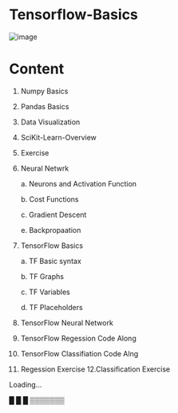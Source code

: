 # Tensorflow-Basics
![image](https://user-images.githubusercontent.com/64656686/211951439-5dd08f2a-21c7-4742-a23e-2cfd034b041e.png)

# Content 

1. Numpy Basics
2. Pandas Basics
3. Data Visualization
4. SciKit-Learn-Overview
5. Exercise 
6. Neural Netwrk 

   a. Neurons and Activation Function 
   
   b. Cost Functions
   
   c. Gradient Descent
   
   e. Backpropaation 
   
 7. TensorFlow Basics

      a. TF Basic syntax

      b. TF Graphs 

      c. TF Variables 

      d. TF Placeholders 
   
 8. TensorFlow Neural Network 
 9. TensorFlow Regession Code Along 
 10. TensorFlow Classifiation Code Alng 
 11. Regession Exercise
 12.Classification Exercise 

   

   Loading…
   
   █ █ █ ▒▒▒▒▒▒▒
